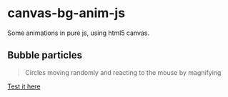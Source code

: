 # canvas-bg-anim-js

Some animations in pure js, using html5 canvas.

## Bubble particles
> Circles moving randomly and reacting to the mouse by magnifying

[Test it here](https://hazurl.github.io/canvas-bg-anim-js/html/index.html)
